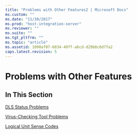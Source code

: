 ```yaml
---
title: "Problems with Other Features2 | Microsoft Docs"
ms.custom: ""
ms.date: "11/30/2017"
ms.prod: "host-integration-server"
ms.reviewer: ""
ms.suite: ""
ms.tgt_pltfrm: ""
ms.topic: "article"
ms.assetid: 1090af07-6034-497f-a6cd-d29b8c6d7fa2
caps.latest.revision: 5
---
```

# Problems with Other Features
## In This Section  
 [DLS Status Problems](../HIS2010/dls-status-problems1.md)  
  
 [Virus-Checking Tool Problems](../HIS2010/virus-checking-tool-problems2.md)  
  
 [Logical Unit Sense Codes](../HIS2010/logical-unit-sense-codes2.md)